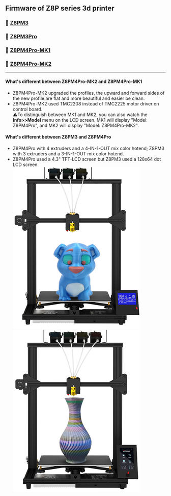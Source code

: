 ## Firmware of Z8P series 3d printer
### :file_folder: [Z8PM3](./Z8PM3/)
### :file_folder: [Z8PM3Pro](./Z8PM3Pro/)
### :file_folder: [Z8PM4Pro-MK1](./Z8PM4Pro/)
### :file_folder: [Z8PM4Pro-MK2](./Z8PM4-MK2/)

-----
#### What's different between Z8PM4Pro-MK2 and Z8PM4Pro-MK1
- Z8PM4Pro-MK2 upgraded the profiles, the upward and forward sides of the new profile are flat and more beautiful and easier be clean.
- Z8PM4Pro-MK2 used TMC2208 instead of TMC2225 motor driver on control board.    
:warning:To distinguish between MK1 and MK2, you can also watch the **Info>>Model** menu on the LCD screen. MK1 will display "Model: Z8PM4Pro", and MK2 will display "Model: Z8PM4Pro-MK2".

#### What's different between Z8PM3 and Z8PM4Pro
- Z8PM4Pro with 4 extruders and a 4-IN-1-OUT mix color hotend; Z8PM3 with 3 extruders and a 3-IN-1-OUT mix color hotend.
- Z8PM4Pro used a 4.3" TFT-LCD screen but Z8PM3 used a 128x64 dot LCD screen.      
![](./Z8PM3.jpg)
![](./Z8PM4Pro.jpg)
